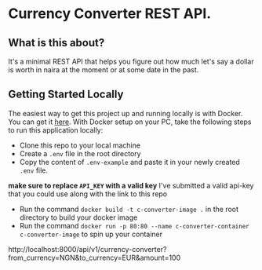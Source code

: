 <h1>
	Currency Converter REST API.
</h1>

## What is this about?
It's a minimal REST API that helps you figure out how much  let's say a dollar is worth in naira at the moment or at some date in the past.

## Getting Started Locally
The easiest way to get this project up and running locally is with Docker. You can get it [here](https://www.docker.com/products/docker-desktop/). With Docker setup on your PC, take the following steps to run this application locally:
- Clone this repo to your local machine
- Create a `.env` file in the root directory
- Copy the content of `.env-example` and paste it in your newly created `.env` file.

**make sure to replace `API_KEY` with a valid key** I've submitted a valid api-key that you could use along with the link to this repo

- Run the command `docker build -t c-converter-image .` in the root directory to build your docker image
- Run the command `docker run -p 80:80 --name c-converter-container c-converter-image` to spin up your container

http://localhost:8000/api/v1/currency-converter?from_currency=NGN&to_currency=EUR&amount=100

